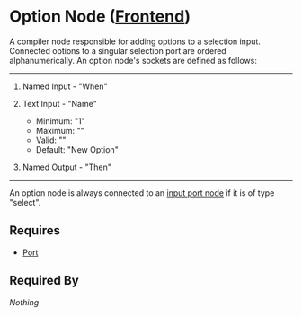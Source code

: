 # Option Node ([Frontend](../../../frontend.md))

A compiler node responsible for adding options to a selection input. Connected options to a singular selection port are ordered alphanumerically. An option node's sockets are defined as follows:

___

1. Named Input - "When"

2. Text Input - "Name"
    - Minimum: "1"
    - Maximum: ""
    - Valid: ""
    - Default: "New Option"

3. Named Output - "Then"

___

An option node is always connected to an [input port node](./port.md) if it is of type "select".

## Requires

- [Port](./port.md)

## Required By

*Nothing*
